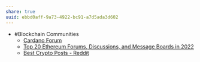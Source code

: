 ```yaml
---
share: true
uuid: ebbd0aff-9a73-4922-bc91-a7d5ada3d602
---
```

* #Blockchain Communities
	* [Cardano Forum](https://forum.cardano.org/)
	* [Top 20 Ethereum Forums, Discussions, and Message Boards in 2022](https://blog.feedspot.com/ethereum_forums/)
	* [Best Crypto Posts - Reddit](https://old.reddit.com/t/cryptocurrency/)
